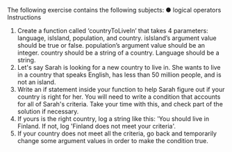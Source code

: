 The following exercise contains the following subjects:
● logical operators
Instructions
1. Create a function called ‘countryToLiveIn’ that takes 4
parameters:
language, isIsland, population, and country. isIsland’s
argument value should be true or false. population’s
argument value should be an integer. country should be a
string of a country. Language should be a string.
2. Let's say Sarah is looking for a new country to live in. She
wants to live in a country that speaks English, has less
than 50 million people, and is not an island.
3. Write an if statement inside your function to help Sarah
figure out if your country is right for her. You will need to
write a condition that accounts for all of Sarah's criteria.
Take your time with this, and check part of the solution if
necessary.
4. If yours is the right country, log a string like this: 'You
should live in Finland. If not, log 'Finland does not meet
your criteria'.
5. If your country does not meet all the criteria, go back and
temporarily change some argument values in order to
make the condition true.